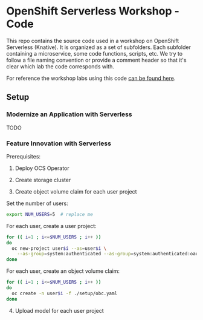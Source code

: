 # OpenShift Serverless Workshop - Code
This repo contains the source code used in a workshop on OpenShift Serverless (Knative). It is organized as a set of subfolders. Each subfolder containing a microservice, some code functions, scripts, etc. We try to follow a file naming convention or provide a comment header so that it's clear which lab the code corresponds with.

For reference the workshop labs using this code [can be found here](https://github.com/RedHatGov/serverless-workshop-labguides/).

## Setup

### Modernize an Application with Serverless

TODO

### Feature Innovation with Serverless

Prerequisites:

1. Deploy OCS Operator

2. Create storage cluster

3. Create object volume claim for each user project

Set the number of users:
```bash
export NUM_USERS=5  # replace me
```

For each user, create a user project:

```bash
for (( i=1 ; i<=$NUM_USERS ; i++ ))
do
  oc new-project user$i --as=user$i \
    --as-group=system:authenticated --as-group=system:authenticated:oauth
done
```

For each user, create an object volume claim:

```bash
for (( i=1 ; i<=$NUM_USERS ; i++ ))
do
  oc create -n user$i -f ./setup/obc.yaml
done
```

4. Upload model for each user project

